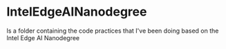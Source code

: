 # IntelEdgeAINanodegree
Is a folder containing the code practices that I've been doing based on the Intel Edge AI Nanodegree
